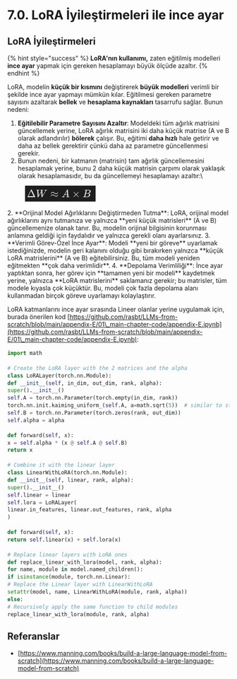 # 7.0. LoRA İyileştirmeleri ile ince ayar

## LoRA İyileştirmeleri

{% hint style="success" %}
**LoRA'nın kullanımı,** zaten eğitilmiş modelleri **ince ayar** yapmak için gereken hesaplamayı büyük ölçüde azaltır.
{% endhint %}

LoRA, modelin **küçük bir kısmını** değiştirerek **büyük modelleri** verimli bir şekilde ince ayar yapmayı mümkün kılar. Eğitilmesi gereken parametre sayısını azaltarak **bellek** ve **hesaplama kaynakları** tasarrufu sağlar. Bunun nedeni:

1. **Eğitilebilir Parametre Sayısını Azaltır**: Modeldeki tüm ağırlık matrisini güncellemek yerine, LoRA ağırlık matrisini iki daha küçük matrise (A ve B olarak adlandırılır) **bölerek** çalışır. Bu, eğitimi **daha hızlı** hale getirir ve daha az bellek gerektirir çünkü daha az parametre güncellenmesi gerekir.
1.  Bunun nedeni, bir katmanın (matrisin) tam ağırlık güncellemesini hesaplamak yerine, bunu 2 daha küçük matrisin çarpımı olarak yaklaşık olarak hesaplamasıdır, bu da güncellemeyi hesaplamayı azaltır:\


<figure><img src="../../.gitbook/assets/image (9).png" alt=""><figcaption></figcaption></figure>
2. **Orijinal Model Ağırlıklarını Değiştirmeden Tutma**: LoRA, orijinal model ağırlıklarını aynı tutmanıza ve yalnızca **yeni küçük matrisleri** (A ve B) güncellemenize olanak tanır. Bu, modelin orijinal bilgisinin korunması anlamına geldiği için faydalıdır ve yalnızca gerekli olanı ayarlarsınız.
3. **Verimli Görev-Özel İnce Ayar**: Modeli **yeni bir göreve** uyarlamak istediğinizde, modelin geri kalanını olduğu gibi bırakırken yalnızca **küçük LoRA matrislerini** (A ve B) eğitebilirsiniz. Bu, tüm modeli yeniden eğitmekten **çok daha verimlidir**.
4. **Depolama Verimliliği**: İnce ayar yaptıktan sonra, her görev için **tamamen yeni bir modeli** kaydetmek yerine, yalnızca **LoRA matrislerini** saklamanız gerekir; bu matrisler, tüm modele kıyasla çok küçüktür. Bu, modeli çok fazla depolama alanı kullanmadan birçok göreve uyarlamayı kolaylaştırır.

LoRA katmanlarını ince ayar sırasında Lineer olanlar yerine uygulamak için, burada önerilen kod [https://github.com/rasbt/LLMs-from-scratch/blob/main/appendix-E/01\_main-chapter-code/appendix-E.ipynb](https://github.com/rasbt/LLMs-from-scratch/blob/main/appendix-E/01\_main-chapter-code/appendix-E.ipynb):
```python
import math

# Create the LoRA layer with the 2 matrices and the alpha
class LoRALayer(torch.nn.Module):
def __init__(self, in_dim, out_dim, rank, alpha):
super().__init__()
self.A = torch.nn.Parameter(torch.empty(in_dim, rank))
torch.nn.init.kaiming_uniform_(self.A, a=math.sqrt(5))  # similar to standard weight initialization
self.B = torch.nn.Parameter(torch.zeros(rank, out_dim))
self.alpha = alpha

def forward(self, x):
x = self.alpha * (x @ self.A @ self.B)
return x

# Combine it with the linear layer
class LinearWithLoRA(torch.nn.Module):
def __init__(self, linear, rank, alpha):
super().__init__()
self.linear = linear
self.lora = LoRALayer(
linear.in_features, linear.out_features, rank, alpha
)

def forward(self, x):
return self.linear(x) + self.lora(x)

# Replace linear layers with LoRA ones
def replace_linear_with_lora(model, rank, alpha):
for name, module in model.named_children():
if isinstance(module, torch.nn.Linear):
# Replace the Linear layer with LinearWithLoRA
setattr(model, name, LinearWithLoRA(module, rank, alpha))
else:
# Recursively apply the same function to child modules
replace_linear_with_lora(module, rank, alpha)
```
## Referanslar

* [https://www.manning.com/books/build-a-large-language-model-from-scratch](https://www.manning.com/books/build-a-large-language-model-from-scratch)
